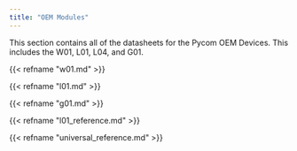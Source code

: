 ```yaml
---
title: "OEM Modules"
---
```


This section contains all of the datasheets for the Pycom OEM Devices. This includes the W01, L01, L04, and G01.

{{< refname "w01.md" >}}

{{< refname "l01.md" >}}

{{< refname "g01.md" >}}

{{< refname "l01\_reference.md" >}}

{{< refname "universal\_reference.md" >}}

